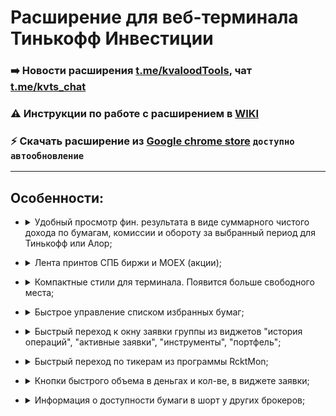# Расширение для веб-терминала Тинькофф Инвестиции

### ➡️ Новости расширения [t.me/kvaloodTools](https://t.me/kvaloodTools), чат [t.me/kvts_chat](https://t.me/kvts_chat)

### ⚠️ Инструкции по работе с расширением в [WIKI](https://github.com/kvalood/kvt/wiki)

### ⚡️ Скачать расширение из [Google chrome store](https://chrome.google.com/webstore/detail/kvalood-tools/peikmglknpoodfkejhlfejhjpjijikml) `доступно автообновление`

***

## Особенности:
* <details>
  <summary>Удобный просмотр фин. результата в виде суммарного чистого дохода по бумагам, комиссии и обороту за выбранный период для Тинькофф или Алор; </summary>
  <img src="https://user-images.githubusercontent.com/6376206/187061160-83d2c376-2006-44cc-9002-0468b46f5710.png" width="600">
</details>

* <details>
  <summary>Лента принтов СПБ биржи и MOEX (акции); </summary>
  <img src="https://user-images.githubusercontent.com/6376206/183896179-f0d105c4-2e4c-46c4-be01-0ebc487e6f56.png" width="250">
</details>

* <details>
  <summary>Компактные стили для терминала. Появится больше свободного места;</summary>
  <img src="https://user-images.githubusercontent.com/6376206/137429257-c438a50d-1089-4d39-a121-463dbe5e1ca0.png" width="700">
</details>

* <details>
  <summary>Быстрое управление списком избранных бумаг;</summary>
  <img src="https://user-images.githubusercontent.com/6376206/132996627-35289e5d-2cb8-4dcf-9b44-64dcb271a71d.jpg" width="400">
</details>

* <details>

  <summary>Быстрый переход к окну заявки группы из виджетов "история операций", "активные заявки", "инструменты", "портфель";</summary>
  <img src="https://user-images.githubusercontent.com/6376206/183897007-ce0b5914-b081-4f1c-97b7-8e5192f172c1.png" width="250">
</details>

* <details>
  <summary>Быстрый переход по тикерам из программы RcktMon;</summary>
   Ссылка на программу - https://github.com/t3chn0pr13st/RcktMon <br>
  <img src="https://user-images.githubusercontent.com/6376206/137429405-5cbf1c2e-7933-42b9-a76b-2b96eece801a.png" width="500">
</details>

* <details>
  <summary>Кнопки быстрого объема в деньгах и кол-ве, в виджете заявки;</summary>
  
  [Подробнее в wiki](https://github.com/kvalood/kvt/wiki/%D0%9A%D0%BD%D0%BE%D0%BF%D0%BA%D0%B8-%D0%B1%D1%8B%D1%81%D1%82%D1%80%D0%BE%D0%B3%D0%BE-%D0%BE%D0%B1%D1%8A%D1%91%D0%BC%D0%B0)  

  <img src="https://user-images.githubusercontent.com/6376206/183896529-cf3797c9-c9f3-4912-a474-e97bdd57ab22.png" width="290">
</details>

* <details>
  <summary>Информация о доступности бумаги в шорт у других брокеров;</summary>

  <img src="https://user-images.githubusercontent.com/6376206/183897285-211784c2-1112-408f-9e71-917848d84949.png" width="290">
</details>


